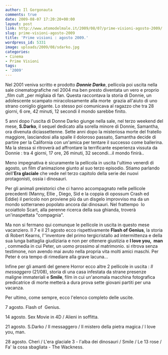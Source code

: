 ```yaml
---
author: Il Gorgonauta
comments: true
date: 2009-08-07 17:20:20+00:00
layout: post
link: http://www.atomodelmale.it/2009/08/07/prime-visioni-agosto-2009/
slug: prime-visioni-agosto-2009
title: 'Prime visioni : agosto 2009.'
wordpress_id: 5331
image: uploads/2009/08/sdarko.jpg
categories:
- Cinema
- Prime Visioni
tags:
- '2009'
---
```


Nel 2001 veniva scritto e prodotto **_Donnie Darko_**, pellicola poi uscita nella sale cinematografiche nel 2004 ma ben presto diventata un vero e proprio _film cult _per migliaia di fan. Questa raccontava la storia di Donnie, un adolescente scampato miracolosamente alla morte  grazia all'aiuto di uno strano coniglio gigante. Lo stesso poi comunicava al ragazzo che tra 28 giorni, 6 ore, 42 minuti, 12 secondi il mondo sarebbe finito.

5 anni dopo l'uscita di Donne Darko giunge nella sale, nel terzo weekend del mese, **S.Darko**, il sequel dedicato alla sorella minore di Donnie, Samantha, ora divenuta diciassettenne. Sette anni dopo la misteriosa morte del fratello maggiore, lasciandosi alla spalle il doloroso passato, Samantha decide di partire per la California con un'amica per tentare il successo come ballerina. Ma la stessa si ritroverà ad affrontare la terrificante esperienza vissuta da Donnie : tra 4 giorni, 17 ore, 26 minuti, 32 secondi...il mondo finirà..

Meno impegnativa è sicuramente la pellicola in uscita l'ultimo venerdì di agosto, un film d'animazione giunto al suo terzo episodio. Stiamo parlando dell'**Era glaciale** che vede nel terzo capitolo della serie dei nuovi protagonisti, ossia i dinosauri.

Per gli animali preistorici che ci hanno accompagnato nelle pellicole precedenti (Manny, Ellie , Diego, Sid e la coppia di opossum Crash ed Eddie) il pericolo non proviene più da un disgelo improvviso ma da un mondo sotterraneo popolato ancora dai dinosauri. Nel frattempo  lo scoiattolo Scart, alla perenne ricerca della sua ghianda, troverà un'inaspettata "compagnia".

Ma non si fermano qui comunque le pellicole in uscita in questo mese vacanziero. Il 7 e il 21 agosto ecco rispettivamente **Flash of Genius**, la storia di Robert Kearns, l''inventore del primo tergicristallo ad intermittenza e della sua lunga battaglia giudiziaria e non per ottenere giustizia e **I love you,  man** , commedia in cui Peter, un uomo prossimo al matrimonio. si ritrova senza testimone, non avendo mai avuto nella propria vita molti amici maschi. Per Peter è ora tempo di rimediare alla grave lacuna...

Infine per gli amanti del genere Horror ecco altre 2 pellicole in uscita : _Il messaggero_ (21/08), storia di una casa infestata da strane presenze maligne immateriali e **Smile**, film in cui un'anomala macchina fotografica predicatrice di morte metterà a dura prova sette giovani partiti per una vacanza.

Per ultimo, come sempre, ecco l'elenco completo delle uscite.

7 agosto. Flash of  Genius.

14 agosto. Sex Movie in 4D / Alieni in soffitta.

21 agosto. S.Darko / Il messaggero / Il mistero della pietra magica / I love you, man.

28 agosto. Cherì / L'era glaciale 3 - l'alba dei dinosauri / Smile / Le 13 rose / Fa' la cosa sbagliata - The Wackness.
